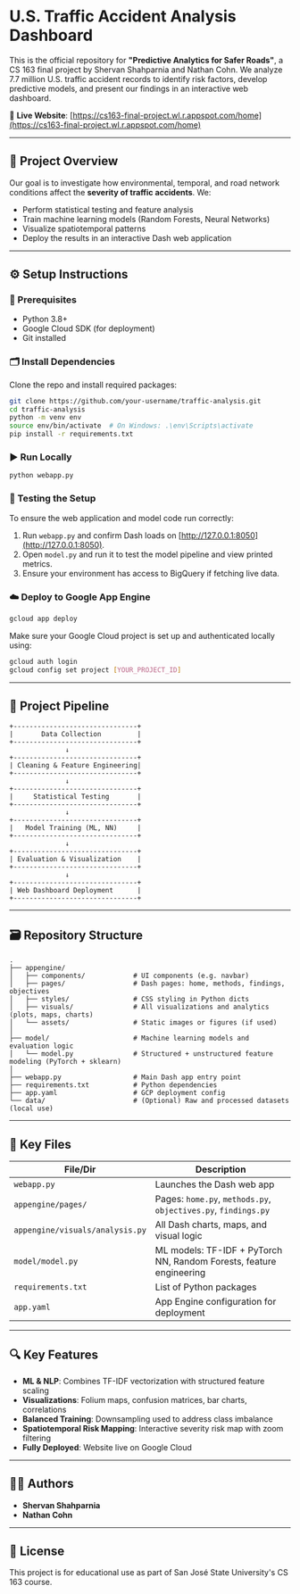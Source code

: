 
# U.S. Traffic Accident Analysis Dashboard

This is the official repository for **"Predictive Analytics for Safer Roads"**, a CS 163 final project by Shervan Shahparnia and Nathan Cohn. We analyze 7.7 million U.S. traffic accident records to identify risk factors, develop predictive models, and present our findings in an interactive web dashboard.

🔗 **Live Website**: [https://cs163-final-project.wl.r.appspot.com/home](https://cs163-final-project.wl.r.appspot.com/home)

---

## 📌 Project Overview

Our goal is to investigate how environmental, temporal, and road network conditions affect the **severity of traffic accidents**. We:
- Perform statistical testing and feature analysis
- Train machine learning models (Random Forests, Neural Networks)
- Visualize spatiotemporal patterns
- Deploy the results in an interactive Dash web application

---

## ⚙️ Setup Instructions

### 🔧 Prerequisites
- Python 3.8+
- Google Cloud SDK (for deployment)
- Git installed

### 🗂️ Install Dependencies

Clone the repo and install required packages:

```bash
git clone https://github.com/your-username/traffic-analysis.git
cd traffic-analysis
python -m venv env
source env/bin/activate  # On Windows: .\env\Scripts\activate
pip install -r requirements.txt
```

### ▶️ Run Locally

```bash
python webapp.py
```

### 🧪 Testing the Setup

To ensure the web application and model code run correctly:

1. Run `webapp.py` and confirm Dash loads on [http://127.0.0.1:8050](http://127.0.0.1:8050).
2. Open `model.py` and run it to test the model pipeline and view printed metrics.
3. Ensure your environment has access to BigQuery if fetching live data.

### ☁️ Deploy to Google App Engine

```bash
gcloud app deploy
```

Make sure your Google Cloud project is set up and authenticated locally using:

```bash
gcloud auth login
gcloud config set project [YOUR_PROJECT_ID]
```

---

## 🔄 Project Pipeline

```
+-------------------------------+
|       Data Collection         |
+-------------------------------+
              ↓
+-------------------------------+
| Cleaning & Feature Engineering|
+-------------------------------+
              ↓
+-------------------------------+
|     Statistical Testing       |
+-------------------------------+
              ↓
+-------------------------------+
|   Model Training (ML, NN)     |
+-------------------------------+
              ↓
+-------------------------------+
| Evaluation & Visualization    |
+-------------------------------+
              ↓
+-------------------------------+
| Web Dashboard Deployment      |
+-------------------------------+
```

---

## 🗃️ Repository Structure

```plaintext
.
├── appengine/
│   ├── components/            # UI components (e.g. navbar)
│   ├── pages/                 # Dash pages: home, methods, findings, objectives
│   ├── styles/                # CSS styling in Python dicts
│   ├── visuals/               # All visualizations and analytics (plots, maps, charts)
│   └── assets/                # Static images or figures (if used)
│
├── model/                     # Machine learning models and evaluation logic
│   └── model.py               # Structured + unstructured feature modeling (PyTorch + sklearn)
│
├── webapp.py                  # Main Dash app entry point
├── requirements.txt           # Python dependencies
├── app.yaml                   # GCP deployment config
└── data/                      # (Optional) Raw and processed datasets (local use)
```

---

## 📁 Key Files

| File/Dir                       | Description |
|-------------------------------|-------------|
| `webapp.py`                   | Launches the Dash web app |
| `appengine/pages/`           | Pages: `home.py`, `methods.py`, `objectives.py`, `findings.py` |
| `appengine/visuals/analysis.py` | All Dash charts, maps, and visual logic |
| `model/model.py`              | ML models: TF-IDF + PyTorch NN, Random Forests, feature engineering |
| `requirements.txt`            | List of Python packages |
| `app.yaml`                    | App Engine configuration for deployment |

---

## 🔍 Key Features

- **ML & NLP**: Combines TF-IDF vectorization with structured feature scaling
- **Visualizations**: Folium maps, confusion matrices, bar charts, correlations
- **Balanced Training**: Downsampling used to address class imbalance
- **Spatiotemporal Risk Mapping**: Interactive severity risk map with zoom filtering
- **Fully Deployed**: Website live on Google Cloud

---

## 👨‍💻 Authors

- **Shervan Shahparnia**  
- **Nathan Cohn**

---

## 🏁 License

This project is for educational use as part of San José State University's CS 163 course.
